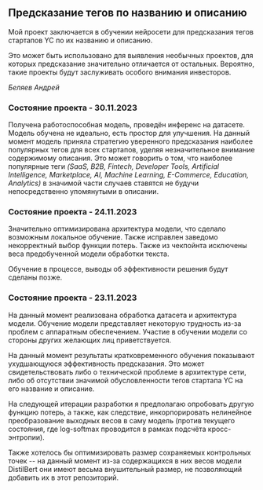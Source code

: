 ## Предсказание тегов по названию и описанию

Мой проект заключается в обучении нейросети для предсказания тегов стартапов
YC по их названию и описанию.

Это может быть использовано для выявления необычных проектов, для которых
предсказание значительно отличается от остальных. Вероятно, такие проекты
будут заслуживать особого внимания инвесторов.

_Беляев Андрей_

### Состояние проекта - 30.11.2023
Получена работоспособная модель, проведён инференс на датасете. Модель обучена
не идеально, есть простор для улучшения. На данный момент модель приняла
стратегию уверенного предсказания наиболее популярных тегов для всех стартапов,
уделяя незначительное внимание содержимому описания. Это может говорить о том,
что наиболее популярные теги _(SaaS, B2B, Fintech, Developer Tools, Artificial
Intelligence, Marketplace, AI, Machine Learning, E-Commerce, Education,
Analytics)_ в значимой части случаев ставятся не будучи непосредственно
упомянутыми в описании.

### Состояние проекта - 24.11.2023
Значительно оптимизирована архитектура модели, что сделало возможным локальное
обучение. Также исправлен заведомо некорректный выбор функции потерь. Также
из чекпойнта исключены веса предобученной модели обработки текста.

Обучение в процессе, выводы об эффективности решения будут сделаны позже.

### Состояние проекта - 23.11.2023
На данный момент реализована обработка датасета и архитектура модели. Обучение
модели представляет некоторую трудность из-за проблем с аппаратным обеспечением.
Участие в обучении модели со стороны других желающих лиц приветствуется.

На данный момент результаты кратковременного обучения показывают ухудшающуюся
эффективность предсказания. Это может свидетельствовать либо о технической
проблеме в архитектуре сети, либо об отсутствии значимой обусловленности
тегов стартапа YC на его название и описание.

На следующей итерации разработки я предполагаю опробовать другую функцию потерь,
а также, как следствие, инкорпорировать нелинейное преобразование выходных
весов в саму модель (против текущего состояния, где log-softmax проводится в
рамках подсчёта кросс-энтропии).

Также хотелось бы оптимизировать размер сохраняемых контрольных точек -- на
данный момент из-за содержащихся в них весов модели DistilBert они имеют
весьма внушительный размер, не позволяющий добавить их в этот репозиторий.

